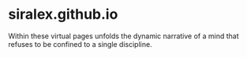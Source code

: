 # siralex.github.io
Within these virtual pages unfolds the dynamic narrative of a mind that refuses to be confined to a single discipline.
